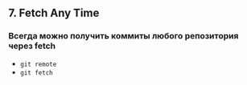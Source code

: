 ## 7. Fetch Any Time
### Всегда можно получить коммиты любого репозитория через fetch
- `git remote`
- `git fetch`
